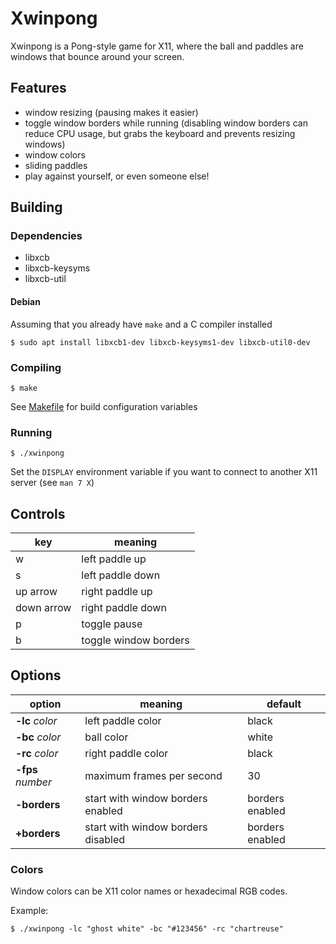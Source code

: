 # Xwinpong
Xwinpong is a Pong-style game for X11, where the ball and paddles are windows
that bounce around your screen.

## Features
- window resizing (pausing makes it easier)
- toggle window borders while running (disabling window borders can reduce CPU
  usage, but grabs the keyboard and prevents resizing windows)
- window colors
- sliding paddles
- play against yourself, or even someone else!

## Building
### Dependencies
- libxcb
- libxcb-keysyms
- libxcb-util

#### Debian
Assuming that you already have `make` and a C compiler installed
```
$ sudo apt install libxcb1-dev libxcb-keysyms1-dev libxcb-util0-dev
```

### Compiling
```
$ make
```

See [Makefile](./Makefile) for build configuration variables

### Running
```
$ ./xwinpong
```

Set the `DISPLAY` environment variable if you want to connect to another X11
server (see `man 7 X`)

## Controls
key | meaning
--- | --------
w | left paddle up
s | left paddle down
up arrow | right paddle up
down arrow | right paddle down
p | toggle pause
b | toggle window borders

## Options
option | meaning | default
------ | ------- | -------
**-lc** *color* | left paddle color | black
**-bc** *color* | ball color | white
**-rc** *color* | right paddle color | black
**-fps** *number* | maximum frames per second | 30
**-borders** | start with window borders enabled | borders enabled
**+borders** | start with window borders disabled | borders enabled

### Colors
Window colors can be X11 color names or hexadecimal RGB codes.

Example:
```
$ ./xwinpong -lc "ghost white" -bc "#123456" -rc "chartreuse"
```
